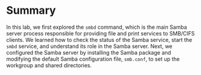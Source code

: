 # Summary

In this lab, we first explored the `smbd` command, which is the main Samba server process responsible for providing file and print services to SMB/CIFS clients. We learned how to check the status of the Samba service, start the `smbd` service, and understand its role in the Samba server. Next, we configured the Samba server by installing the Samba package and modifying the default Samba configuration file, `smb.conf`, to set up the workgroup and shared directories.
